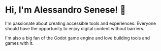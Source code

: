 # Hi, I'm Alessandro Senese! 👋

I'm passionate about creating accessible tools and experiences. Everyone should have the opportunity to enjoy digital content without barriers.

I'm also a big fan of the Godot game engine and love building tools and games with it.
